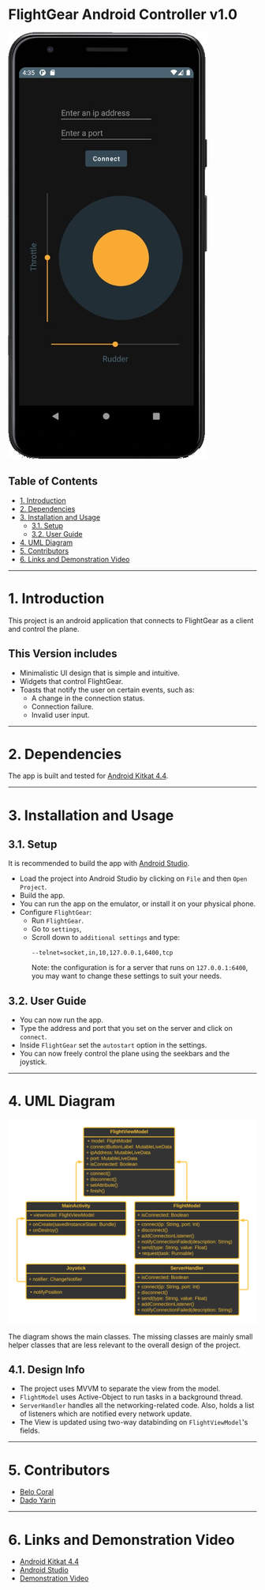 # FlightGear Android Controller v1.0

![Screenshot](misc/screenshot.png)

## Table of Contents
* [1. Introduction](#1-introduction)
* [2. Dependencies](#2-dependencies)
* [3. Installation and Usage](#3-installation-and-usage)
  * [3.1. Setup](#31-setup)
  * [3.2. User Guide](#32-user-guide)
* [4. UML Diagram](#4-uml-diagram)
* [5. Contributors](#5-contributors)
* [6. Links and Demonstration Video](#6-links-and-demonstration-video)

***

# 1. Introduction

This project is an android application that connects to FlightGear as a client and control the plane.

## This Version includes

* Minimalistic UI design that is simple and intuitive.
* Widgets that control FlightGear.
* Toasts that notify the user on certain events, such as:
  * A change in the connection status.
  * Connection failure.
  * Invalid user input.

***

# 2. Dependencies

The app is built and tested for [Android Kitkat 4.4](https://www.android.com/versions/kit-kat-4-4/).

***

# 3. Installation and Usage

## 3.1. Setup

It is recommended to build the app with [Android Studio](https://developer.android.com/studio).

* Load the project into Android Studio by clicking on `File` and then `Open Project`.
* Build the app.
* You can run the app on the emulator, or install it on your physical phone. 
* Configure `FlightGear`:
  * Run `FlightGear`.
  * Go to `settings`,
  * Scroll down to `additional settings` and type:
    ```
    --telnet=socket,in,10,127.0.0.1,6400,tcp
    ```
      Note: the configuration is for a server that runs on `127.0.0.1:6400`, you may want to change these settings to suit your needs.

## 3.2. User Guide

* You can now run the app.
* Type the address and port that you set on the server and click on `connect`.
* Inside `FlightGear` set the `autostart` option in the settings.
* You can now freely control the plane using the seekbars and the joystick.

***

# 4. UML Diagram

![Diagram](misc/uml_diagram.png)

The diagram shows the main classes. The missing classes are mainly small helper classes that are less relevant to the overall design of the project.

## 4.1. Design Info

* The project uses MVVM to separate the view from the model.
* `FlightModel` uses Active-Object to run tasks in a background thread.
* `ServerHandler` handles all the networking-related code. Also, holds a list of listeners which are notified every network update.
* The View is updated using two-way databinding on `FlightViewModel`'s fields.

***

# 5. Contributors

* [Belo Coral](https://github.com/coralbelo)
* [Dado Yarin](https://github.com/yarin-da)

***

# 6. Links and Demonstration Video

* [Android Kitkat 4.4](https://www.android.com/versions/kit-kat-4-4/)
* [Android Studio](https://developer.android.com/studio)
* [Demonstration Video](https://youtu.be/Jieybv6ftOI)